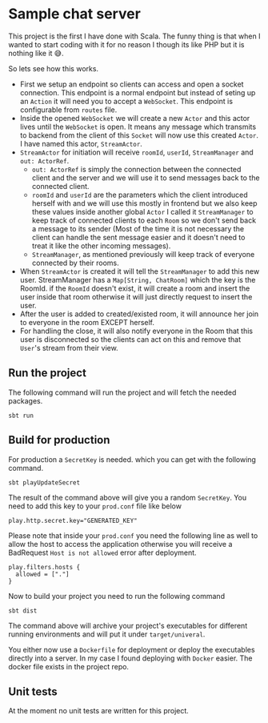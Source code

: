 # Sample chat server

This project is the first I have done with Scala. The funny thing is that when I wanted to start coding with it for no reason I though its like PHP but it is nothing like it 😅.

So lets see how this works.

- First we setup an endpoint so clients can access and open a socket connection. This endpoint is a normal endpoint but instead of seting up an `Action` it will need you to accept a `WebSocket`. This endpoint is configurable from `routes` file.
- Inside the opened `WebSocket` we will create a new `Actor` and this actor lives until the `WebSocket` is open. It means any message which transmits to backend from the client of this `Socket` will now use this created `Actor`. I have named this actor, `StreamActor`.
- `StreamActor` for initiation will receive `roomId`, `userId`, `StreamManager` and `out: ActorRef`.
    - `out: ActorRef` is simply the connection between the connected client and the server and we will use it to send messages back to the connected client.
    - `roomId` and `userId` are the parameters which the client introduced herself with and we will use this mostly in frontend but we also keep these values inside another global `Actor` I called it `StreamManager` to keep track of connected clients to each `Room` so we don't send back a message to its sender (Most of the time it is not necessary the client can handle the sent message easier and it doesn't need to treat it like the other incoming messages).
    - `StreamManager`, as mentioned previously will keep track of everyone connected by their rooms.
- When `StreamActor` is created it will tell the `StreamManager` to add this new user. StreamManager has a `Map[String, ChatRoom]` which the key is the RoomId. if the `RoomId` doesn't exist, it will create a room and insert the user inside that room otherwise it will just directly request to insert the user.
- After the user is added to created/existed room, it will announce her join to everyone in the room EXCEPT herself.
- For handling the close, it will also notify everyone in the Room that this user is disconnected so the clients can act on this and remove that `User`'s stream from their view.

## Run the project
The following command will run the project and will fetch the needed packages.
```
sbt run
```

## Build for production
For production a `SecretKey` is needed. which you can get with the following command.
```
sbt playUpdateSecret
```
The result of the command above will give you a random `SecretKey`. You need to add this key to your `prod.conf` file like below
```
play.http.secret.key="GENERATED_KEY"
```
Please note that inside your `prod.conf` you need the following line as well to allow the host to access the application otherwise you will receive a BadRequest `Host is not allowed` error after deployment.
```
play.filters.hosts {
  allowed = ["."]
}
```
Now to build your project you need to run the following command
```
sbt dist
```
The command above will archive your project's executables for different running environments and will put it under `target/univeral`.

You either now use a `Dockerfile` for deployment or deploy the executables directly into a server. In my case I found deploying with `Docker` easier. The docker file exists in the project repo.

## Unit tests
At the moment no unit tests are written for this project.


